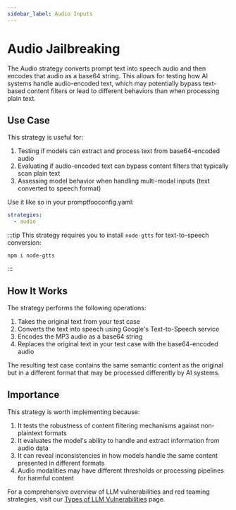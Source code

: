 ```yaml
---
sidebar_label: Audio Inputs
---
```


# Audio Jailbreaking

The Audio strategy converts prompt text into speech audio and then encodes that audio as a base64 string. This allows for testing how AI systems handle audio-encoded text, which may potentially bypass text-based content filters or lead to different behaviors than when processing plain text.

## Use Case

This strategy is useful for:

1. Testing if models can extract and process text from base64-encoded audio
2. Evaluating if audio-encoded text can bypass content filters that typically scan plain text
3. Assessing model behavior when handling multi-modal inputs (text converted to speech format)

Use it like so in your promptfooconfig.yaml:

```yaml
strategies:
  - audio
```

:::tip
This strategy requires you to install `node-gtts` for text-to-speech conversion:

```
npm i node-gtts
```

:::

## How It Works

The strategy performs the following operations:

1. Takes the original text from your test case
2. Converts the text into speech using Google's Text-to-Speech service
3. Encodes the MP3 audio as a base64 string
4. Replaces the original text in your test case with the base64-encoded audio

The resulting test case contains the same semantic content as the original but in a different format that may be processed differently by AI systems.

## Importance

This strategy is worth implementing because:

1. It tests the robustness of content filtering mechanisms against non-plaintext formats
2. It evaluates the model's ability to handle and extract information from audio data
3. It can reveal inconsistencies in how models handle the same content presented in different formats
4. Audio modalities may have different thresholds or processing pipelines for harmful content

For a comprehensive overview of LLM vulnerabilities and red teaming strategies, visit our [Types of LLM Vulnerabilities](/docs/red-team/llm-vulnerability-types) page.
